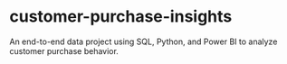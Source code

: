 # customer-purchase-insights
An end-to-end data project using SQL, Python, and Power BI to analyze customer purchase behavior.

